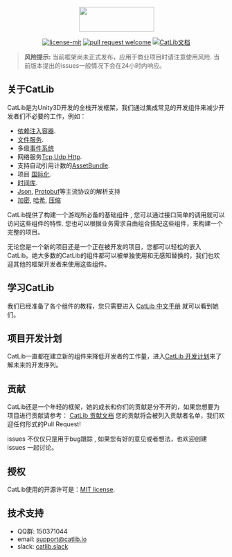 <p align="center"><img width="173" height="57" src="http://catlib.io/style/logo.png"></p>

<p align="center">
<a href="https://github.com/yb199478/CatLib/blob/master/LICENSE"><img src="https://img.shields.io/badge/license-MIT-blue.svg" title="license-mit" /></a>
<a href="https://github.com/yb199478/catlib/pulls"><img src="https://img.shields.io/badge/PRs-welcome-blue.svg" title="pull request welcome" /></a>
<a href="http://catlib.io"><img src="https://img.shields.io/badge/website-up-brightgreen.svg" title="CatLib文档" /></a>
</p>

> **风险提示:** 当前框架尚未正式发布，应用于商业项目时请注意使用风险. 当前版本提出的issues一般情况下会在24小时内响应。
## 关于CatLib

CatLib是为Unity3D开发的全栈开发框架，我们通过集成常见的开发组件来减少开发者们不必要的工作，例如：

- [依赖注入容器](http://catlib.io/?page=catlib.container.container).
- [文件服务](http://catlib.io/?page=catlib.io.io).
- 多级[事件系统](http://catlib.io/?page=catlib.event.event)
- 网络服务[Tcp,Udp,Http](http://catlib.io/?page=catlib.network.network).
- 支持自动引用计数的[AssetBundle](http://catlib.io/?page=catlib.resources.resources).
- 项目 [国际化](http://catlib.io/?page=catlib.translation.translator).
- [时间库](http://catlib.io/?page=catlib.time-queue.time-queue).
- [Json](http://catlib.io/?page=catlib.json.json), [Protobuf](http://catlib.io/?page=catlib.protobuf.protobuf)等主流协议的解析支持
- [加密](http://catlib.io/?page=catlib.crypt.crypt), [哈希](http://catlib.io/?page=catlib.hash.hash), [压缩](http://catlib.io/?page=catlib.compress.compress)

CatLib提供了构建一个游戏所必备的基础组件 , 您可以通过接口简单的调用就可以访问这些组件的特性. 您也可以根据业务需求自由组合搭配这些组件，来构建一个完整的项目。

无论您是一个新的项目还是一个正在被开发的项目，您都可以轻松的嵌入CatLib。绝大多数的CatLib的组件都可以被单独使用和无感知替换的，我们也欢迎其他的框架开发者来使用这些组件。

## 学习CatLib

我们已经准备了各个组件的教程，您只需要进入 [CatLib 中文手册](http://catlib.io) 就可以看到她们。

## 项目开发计划

CatLib一直都在建立新的组件来降低开发者的工作量，进入[CatLib 开发计划](https://www.teambition.com/project/589ce998907a7b661c86de9c/tasks/scrum/589ce9aadf254b9870a7ac90)来了解未来的开发序列。

## 贡献

CatLib还是一个年轻的框架，她的成长和你们的贡献是分不开的，如果您想要为项目进行贡献请参考： [CatLib 贡献文档](http://catlib.io/?page=catlib.contribution) 您的贡献将会被列入贡献者名单，我们欢迎任何形式的Pull Request!

issues 不仅仅只是用于bug跟踪 , 如果您有好的意见或者想法，也欢迎创建 issues 一起讨论。

## 授权

CatLib使用的开源许可是：[MIT license](http://opensource.org/licenses/MIT).

## 技术支持

* QQ群: 150371044
* email: support@catlib.io
* slack: [catlib.slack](https://catlib.slack.com/messages/internals/)

